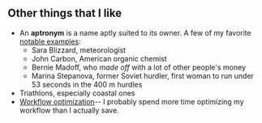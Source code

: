 ## Other things that I like ##

- An **aptronym** is a name aptly suited to its owner. A few of my favorite [notable examples](http://en.wikipedia.org/wiki/Aptronym#Notable_examples):
  - Sara Blizzard, meteorologist
  - John Carbon, American organic chemist
  - Bernie Madoff, who *made off* with a lot of other people's money
  - Marina Stepanova, former Soviet hurdler, first woman to run under 53 seconds in the 400 m hurdles
- Triathlons, especially coastal ones
- [Workflow optimization](./posts/workflow-optimizations-customizations)-- I probably spend more time optimizing my workflow than I actually save.
